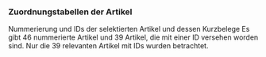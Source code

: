 ### Zuordnungstabellen der Artikel
Nummerierung und IDs der selektierten Artikel und dessen Kurzbelege
Es gibt 46 nummerierte Artikel und 39 Artikel, die mit einer ID versehen worden sind. Nur die 39 relevanten Artikel mit IDs wurden betrachtet.
